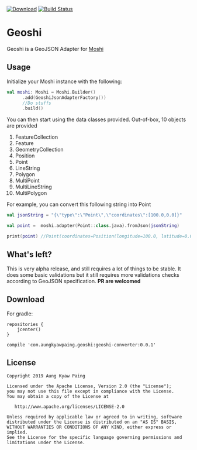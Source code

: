 [![Download](https://api.bintray.com/packages/vincent-paing/maven/geoshi/images/download.svg)](https://bintray.com/vincent-paing/maven/geoshi/_latestVersion)
[![Build Status](https://travis-ci.com/vincent-paing/Geoshi.svg?branch=master)](https://travis-ci.com/vincent-paing/Geoshi)


# Geoshi

Geoshi is a GeoJSON Adapter for [Moshi](https://github.com/square/moshi)

## Usage

Initialize your Moshi instance with the following:

```kotlin
val moshi: Moshi = Moshi.Builder()
      .add(GeoshiJsonAdapterFactory())
      //Do stuffs
      .build()
```

You can then start using the data classes provided. Out-of-box, 10 objects are provided

1. FeatureCollection
2. Feature
3. GeometryCollection
4. Position
5. Point
6. LineString
7. Polygon
8. MultiPoint
9. MultiLineString
10. MultiPolygon 

For example, you can convert this following string into Point

```kotlin 
val jsonString = "{\"type\":\"Point\",\"coordinates\":[100.0,0.0]}"

val point =  moshi.adapter(Point::class.java).fromJson(jsonString)

print(point) //Point(coordinates=Position(longitude=100.0, latitude=0.0, altitude=null)
```

## What's left?

This is very alpha release, and still requires a lot of things to be stable. It does some basic validations but it still requires more validations checks according to GeoJSON specification. **PR are welcomed**

## Download

For gradle:

```
repositories {
    jcenter()
}

compile 'com.aungkyawpaing.geoshi:geoshi-converter:0.0.1'
```

## License

```
Copyright 2019 Aung Kyaw Paing

Licensed under the Apache License, Version 2.0 (the "License");
you may not use this file except in compliance with the License.
You may obtain a copy of the License at

   http://www.apache.org/licenses/LICENSE-2.0

Unless required by applicable law or agreed to in writing, software
distributed under the License is distributed on an "AS IS" BASIS,
WITHOUT WARRANTIES OR CONDITIONS OF ANY KIND, either express or implied.
See the License for the specific language governing permissions and
limitations under the License.
```
